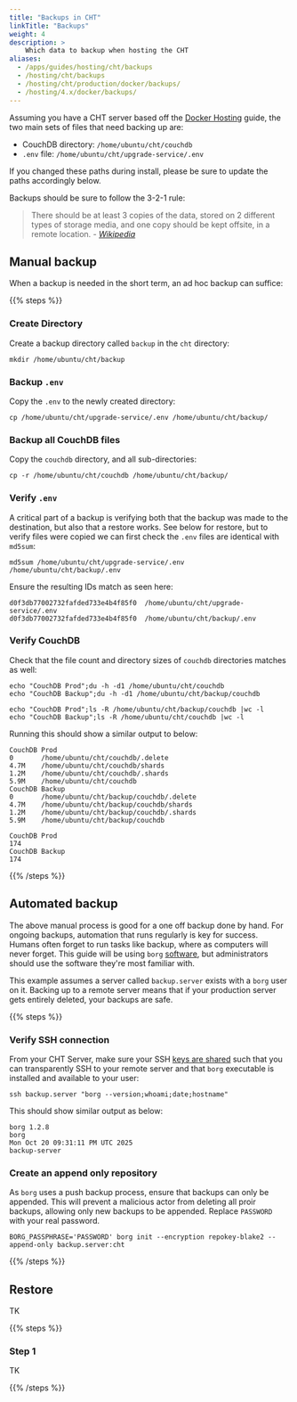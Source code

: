 ```yaml
---
title: "Backups in CHT"
linkTitle: "Backups"
weight: 4
description: >
    Which data to backup when hosting the CHT
aliases:
  - /apps/guides/hosting/cht/backups
  - /hosting/cht/backups
  - /hosting/cht/production/docker/backups/
  - /hosting/4.x/docker/backups/
---
```


Assuming you have a CHT server based off the [Docker Hosting](/hosting/cht/docker) guide, the two main sets of files that need backing up are:

* CouchDB directory: `/home/ubuntu/cht/couchdb`
* `.env` file: `/home/ubuntu/cht/upgrade-service/.env`

If you changed these paths during install, please be sure to update the paths accordingly below.

Backups should be sure to follow the 3-2-1 rule:

> There should be at least 3 copies of the data, stored on 2 different types of storage media, and one copy should be kept offsite, in a remote location. _- [Wikipedia](https://en.wikipedia.org/wiki/Backup)_

## Manual backup

When a backup is needed in the short term, an ad hoc backup can suffice:

{{% steps %}}

### Create Directory

Create a backup directory called `backup` in the `cht` directory: 

```shell
mkdir /home/ubuntu/cht/backup
```

### Backup `.env`

Copy the `.env` to the newly created directory:  

```shell
cp /home/ubuntu/cht/upgrade-service/.env /home/ubuntu/cht/backup/
```

###  Backup all CouchDB files

Copy the `couchdb` directory, and all sub-directories:  

```shell
cp -r /home/ubuntu/cht/couchdb /home/ubuntu/cht/backup/
```

### Verify `.env`

A critical part of a backup is verifying both that the backup was made to the destination, but also that a restore works.  See below for restore, but to verify files were copied we can first check the `.env` files are identical with `md5sum`:

```shell
md5sum /home/ubuntu/cht/upgrade-service/.env /home/ubuntu/cht/backup/.env
```

Ensure the resulting IDs match as seen here:

```shell
d0f3db77002732fafded733e4b4f85f0  /home/ubuntu/cht/upgrade-service/.env
d0f3db77002732fafded733e4b4f85f0  /home/ubuntu/cht/backup/.env
```

### Verify CouchDB

Check that the file count and directory sizes of `couchdb` directories matches as well:

```shell
echo "CouchDB Prod";du -h -d1 /home/ubuntu/cht/couchdb
echo "CouchDB Backup";du -h -d1 /home/ubuntu/cht/backup/couchdb

echo "CouchDB Prod";ls -R /home/ubuntu/cht/backup/couchdb |wc -l
echo "CouchDB Backup";ls -R /home/ubuntu/cht/couchdb |wc -l
```

Running this should show a similar output to below:

```shell
CouchDB Prod
0       /home/ubuntu/cht/couchdb/.delete
4.7M    /home/ubuntu/cht/couchdb/shards
1.2M    /home/ubuntu/cht/couchdb/.shards
5.9M    /home/ubuntu/cht/couchdb
CouchDB Backup
0       /home/ubuntu/cht/backup/couchdb/.delete
4.7M    /home/ubuntu/cht/backup/couchdb/shards
1.2M    /home/ubuntu/cht/backup/couchdb/.shards
5.9M    /home/ubuntu/cht/backup/couchdb

CouchDB Prod
174
CouchDB Backup
174
```

{{% /steps %}}


## Automated backup

The above manual process is good for a one off backup done by hand.  For ongoing backups, automation that runs regularly is key for success.  Humans often forget to run tasks like backup, where as computers will never forget. This guide will be using `borg` [software](https://borgbackup.readthedocs.io/en/stable/quickstart.html), but administrators should use the software they're most familiar with.

This example assumes a server called `backup.server` exists with a `borg` user on it. Backing up to a remote server means that if your production server gets entirely deleted, your backups are safe.

{{% steps %}}

### Verify SSH connection

From your CHT Server, make sure your SSH [keys are shared](https://www.howtouselinux.com/post/ssh-authorized_keys-file) such that you can transparently SSH to your remote server and that `borg` executable is installed and available to your user:

```shell
ssh backup.server "borg --version;whoami;date;hostname"
```

This should show similar output as below:

```shell
borg 1.2.8
borg
Mon Oct 20 09:31:11 PM UTC 2025
backup-server
```

### Create an append only repository

As `borg` uses a push backup process, ensure that backups can only be appended.  This will prevent a malicious actor from deleting all proir backups, allowing only new backups to be appended. Replace `PASSWORD` with your real password.

```shell
BORG_PASSPHRASE='PASSWORD' borg init --encryption repokey-blake2 --append-only backup.server:cht
```

{{% /steps %}}

## Restore

TK


{{% steps %}}

### Step 1

TK

{{% /steps %}}